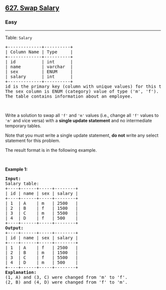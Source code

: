 <h2><a href="https://leetcode.com/problems/swap-salary/?lang=pythondata">627. Swap Salary</a></h2><h3>Easy</h3><hr><p>Table: <code>Salary</code></p>

<pre>
+-------------+----------+
| Column Name | Type     |
+-------------+----------+
| id          | int      |
| name        | varchar  |
| sex         | ENUM     |
| salary      | int      |
+-------------+----------+
id is the primary key (column with unique values) for this table.
The sex column is ENUM (category) value of type (&#39;m&#39;, &#39;f&#39;).
The table contains information about an employee.
</pre>

<p>&nbsp;</p>

<p>Write a solution to swap all <code>&#39;f&#39;</code> and <code>&#39;m&#39;</code> values (i.e., change all <code>&#39;f&#39;</code> values to <code>&#39;m&#39;</code> and vice versa) with a <strong>single update statement</strong> and no intermediate temporary tables.</p>

<p>Note that you must write a single update statement, <strong>do not</strong> write any select statement for this problem.</p>

<p>The result format is in the following example.</p>

<p>&nbsp;</p>
<p><strong class="example">Example 1:</strong></p>

<pre>
<strong>Input:</strong> 
Salary table:
+----+------+-----+--------+
| id | name | sex | salary |
+----+------+-----+--------+
| 1  | A    | m   | 2500   |
| 2  | B    | f   | 1500   |
| 3  | C    | m   | 5500   |
| 4  | D    | f   | 500    |
+----+------+-----+--------+
<strong>Output:</strong> 
+----+------+-----+--------+
| id | name | sex | salary |
+----+------+-----+--------+
| 1  | A    | f   | 2500   |
| 2  | B    | m   | 1500   |
| 3  | C    | f   | 5500   |
| 4  | D    | m   | 500    |
+----+------+-----+--------+
<strong>Explanation:</strong> 
(1, A) and (3, C) were changed from &#39;m&#39; to &#39;f&#39;.
(2, B) and (4, D) were changed from &#39;f&#39; to &#39;m&#39;.
</pre>
